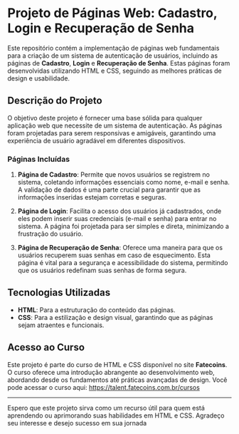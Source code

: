 # Projeto de Páginas Web: Cadastro, Login e Recuperação de Senha

Este repositório contém a implementação de páginas web fundamentais para a criação de um sistema de autenticação de usuários, incluindo as páginas de **Cadastro**, **Login** e **Recuperação de Senha**. Estas páginas foram desenvolvidas utilizando HTML e CSS, seguindo as melhores práticas de design e usabilidade.

## Descrição do Projeto

O objetivo deste projeto é fornecer uma base sólida para qualquer aplicação web que necessite de um sistema de autenticação. As páginas foram projetadas para serem responsivas e amigáveis, garantindo uma experiência de usuário agradável em diferentes dispositivos.

### Páginas Incluídas

1. **Página de Cadastro**: Permite que novos usuários se registrem no sistema, coletando informações essenciais como nome, e-mail e senha. A validação de dados é uma parte crucial para garantir que as informações inseridas estejam corretas e seguras.

2. **Página de Login**: Facilita o acesso dos usuários já cadastrados, onde eles podem inserir suas credenciais (e-mail e senha) para entrar no sistema. A página foi projetada para ser simples e direta, minimizando a frustração do usuário.

3. **Página de Recuperação de Senha**: Oferece uma maneira para que os usuários recuperem suas senhas em caso de esquecimento. Esta página é vital para a segurança e acessibilidade do sistema, permitindo que os usuários redefinam suas senhas de forma segura.

## Tecnologias Utilizadas

- **HTML**: Para a estruturação do conteúdo das páginas.
- **CSS**: Para a estilização e design visual, garantindo que as páginas sejam atraentes e funcionais.

## Acesso ao Curso

Este projeto é parte do curso de HTML e CSS disponível no site **Fatecoins**. O curso oferece uma introdução abrangente ao desenvolvimento web, abordando desde os fundamentos até práticas avançadas de design. Você pode acessar o curso aqui: https://talent.fatecoins.com.br/cursos 


---

Espero que este projeto sirva como um recurso útil para quem está aprendendo ou aprimorando suas habilidades em HTML e CSS. Agradeço seu interesse e desejo sucesso em sua jornada